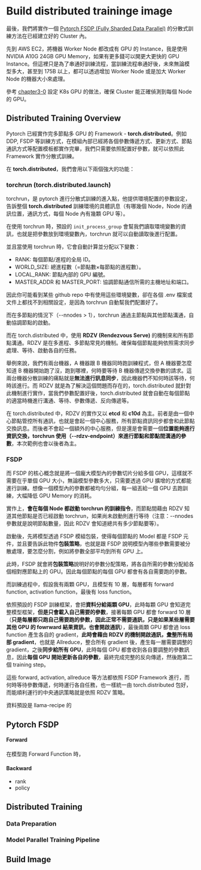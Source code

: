 # Build distributed traininge image

最後，我們將實作一個 [Pytorch FSDP (Fully Sharded Data Parallel)](https://pytorch.org/tutorials/intermediate/FSDP_adavnced_tutorial.html) 的分散式訓練方法在已經建立好的 Cluster 內。

先到 AWS EC2，將機器 Worker Node 都改成有 GPU 的 Instance，我是使用 NVIDIA A10G 24GB GPU Memory，如果有更多錢可以開更大更快的 GPU Instance。但這裡只是為了串通好訓練流程，當訓練流程串通好後，未來無論模型多大，甚至到 175B 以上，都可以透過增加 Worker Node 或是加大 Worker Node 的機器大小來處理。

參考 [chapter3-0](/03_LLM_full_finetune_on_k8s/chapter3-0-simple-test.md) 設定 K8s GPU 的做法，確保 Cluster 能正確偵測到每個 Node 的 GPU。

## Distributed Training Overview

Pytorch 已經實作完多節點多 GPU 的 Framework - **torch.distributed**。例如 DDP, FSDP 等訓練方式，在模組內部已經將各個參數傳遞方式、更新方式、節點通訊方式等配置模板都實作完畢，我們只需要依照配置好參數，就可以依照此 Framework 實作分散式訓練。

在 **torch.distributed**，我們會用以下兩個強大的功能：

### torchrun (torch.distributed.launch)

torchrun，是 pytorch 進行分散式訓練的進入點，他提供環境配置的參數設定，告訴整個 **torch.distributed** 訓練環境的具體訊息（有哪幾個 Node，Node 的通訊位置，通訊方式，每個 Node 內有幾顆 GPU 等）。

在使用 torchrun 時，預設的 `init_process_group` 會幫我們讀取環境變數的資訊，也就是把參數放到環境變數內，torchrun 就可以自動讀取後進行配置。

並且當使用 torchrun 時，它會自動計算並分配以下變數：
- RANK: 每個節點/進程的全局 ID。
- WORLD_SIZE: 總進程數（=節點數×每節點的進程數）。
- LOCAL_RANK: 節點內部的 GPU 編號。
- MASTER_ADDR 和 MASTER_PORT: 協調節點通信所需的主機地址和端口。

因此你可能看到某些 github repo 中有使用這些環境變數，卻在各個 .env 檔案或文件上都找不到相關設定，是因為 torchrun 自動幫我們配置好了。

而在多節點的情況下（--nnodes > 1），torchrun 通過主節點與其他節點溝通，自動協調節點的啟動。

而在 torch.distributed 中，使用 **RDZV (Rendezvous Serve)** 的機制來和所有節點溝通。RDZV 是在多進程、多節點常見的機制。確保每個節點能夠依照需求同步處理、等待、啟動各自的任務。

舉例來說，我們有兩台機器，A 機器跟 B 機器同時跑訓練程式，但 A 機器要怎麼知道 B 機器開始跑了沒，跑到哪裡，何時要等待 B 機器傳遞交換參數的請求。這兩台機器分散訓練的痛點就是**無法進行訊息同步**，因此機器們不知何時該等待，何時該進行。而 RDZV 就是為了解決這個問題而存在的，torch.distributed 就針對此機制進行實作，當我們參數配置好後，torch.distributed 就會自動在每個節點的適當時機進行溝通、等待、參數傳遞、反向傳遞等。

在 torch.distributed 中，RDZV 的實作又以 **etcd** 和 **c10d** 為主。前者是由一個中心節點管控所有通訊，也就是會起一個中心服務，所有節點資訊同步都會和此節點交換訊息。而後者不會起一個額外的中心服務，但是還是會需要一個**位置能夠進行資訊交換，torchrun 使用（--rdzv-endpoint）來進行節點和節點間溝通的參數**，本次範例也會以後者為主。

### FSDP

而 FSDP 的核心概念就是將一個龐大模型內的參數切片分給多個 GPU，這樣就不需要在乎單個 GPU 大小，無論模型參數多大，只需要透過 GPU 擴增的方式都能進行訓練。想像一個模型內的參數都被均勻分組，每一組丟給一個 GPU 去跑訓練，大幅降低 GPU Memory 的消耗。

實作上，**會在每個 Node 都啟動 torchrun 的訓練指令**，而節點間藉由 RDZV 知道其他節點是否已經啟動 torchrun，如果尚未啟動則進行等待（注意：--nnodes 參數就是說明節點數量，因此 RDZV 會知道總共有多少節點要等）。

啟動後，先將模型透過 FSDP 模組包裝，使得每個節點的 Model 都是 FSDP 元件，並且要告訴此物件**包裝策略**，也就是跟 FSDP 說明模型內哪些參數需要被分散處理，要怎麼分割，例如將參數全部平均到所有 GPU 上。

此時，FSDP 就會將**包裝策略**說明好的參數分配策略，將各自所需的參數分配給各個相對應節點上的 GPU。因此每個節點的每個 GPU 都會有各自需要跑的參數。

而訓練過程中，假設我有兩顆 GPU，且模型有 10 層，每層都有 forward function, activation function，最後有 loss function。

依照預設的 FSDP 訓練框架，會把**資料分給兩顆 GPU**，此時每顆 GPU 會知道完整模型框架，**但是只會載入自己需要的參數**，接著每顆 GPU 都會 forward 10 層（**只是每層都只跑自己需要跑的參數，因此正常不需要通訊，只是如果某些層需要其他 GPU 的 fowrward 結果資訊，也會開啟通訊**），最後兩顆 GPU 都會過 loss function 產生各自的 gradient，**此時會藉由 RDZV 的機制開啟通訊，彙整所有局部 gradient**，也就是 Allreduce，整合所有 gradient 後，產生每一層需要調整的 gradient，之後**同步給所有 GPU**，此時每個 GPU 都會收到各自要調整的參數訊息，因此**每個 GPU 開始更新各自的參數**，最終完成完整的反向傳遞，然後跑第二個 training step。

這些 forward, activation, allreduce 等方法都依照 FSDP Framework 進行，而何時等待參數傳遞，何時運行各自任務，也一樣統一由 torch.distributed 包好，而能順利運行的中央通訊策略就是依照 RDZV 策略。



資料預設是 llama-recipe 的


## Pytorch FSDP



#### Forward 

在模型跑 Forward Function 時，

#### Backward

- rank
- policy


## Distributed Training


### Data Preparation


### Model Parallel Training Pipeline


## Build Image




